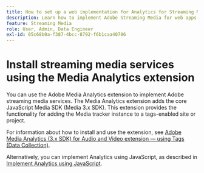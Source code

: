 ```yaml
---
title: How to set up a web implementation for Analytics for Streaming Media
description: Learn how to implement Adobe Streaming Media for web apps.
feature: Streaming Media
role: User, Admin, Data Engineer
exl-id: 05c68b0a-f387-4bcc-8792-f6b1caa40706
---
```

# Install streaming media services using the Media Analytics extension

You can use the Adobe Media Analytics extension to implement Adobe streaming media services. The Media Analytics extension adds the core JavaScript Media SDK (Media 3.x SDK). This extension provides the functionality for adding the Media tracker instance to a tags-enabled site or project. 

For information about how to install and use the extension, see [Adobe Media Analytics (3.x SDK) for Audio and Video extension — using Tags (Data Collection)](https://experienceleague.adobe.com/docs/experience-platform/tags/extensions/adobe/media-analytics-3x/overview.html?lang=en).

Alternatively, you can implement Analytics using JavaScript, as described in [Implement Analytics using JavaScript](/help/implementation/media-sdk/setup/web-implementation.md).
